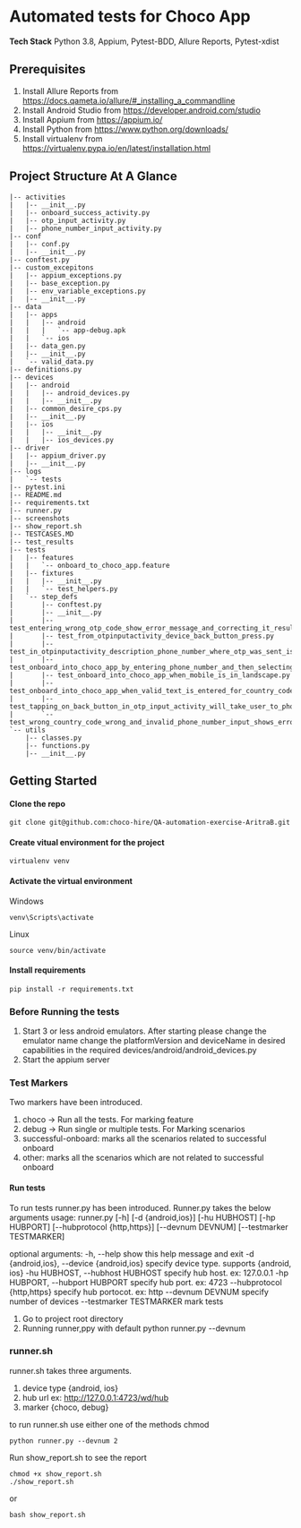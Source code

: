 # Automated tests for Choco App

**Tech Stack**
Python 3.8, Appium, Pytest-BDD, Allure Reports, Pytest-xdist

## Prerequisites
1. Install Allure Reports from https://docs.qameta.io/allure/#_installing_a_commandline
2. Install Android Studio from https://developer.android.com/studio
3. Install Appium from https://appium.io/
4. Install Python from https://www.python.org/downloads/
5. Install virtualenv from https://virtualenv.pypa.io/en/latest/installation.html

## Project Structure At A Glance
```
|-- activities
|   |-- __init__.py
|   |-- onboard_success_activity.py
|   |-- otp_input_activity.py
|   |-- phone_number_input_activity.py
|-- conf
|   |-- conf.py
|   |-- __init__.py
|-- conftest.py
|-- custom_excepitons
|   |-- appium_exceptions.py
|   |-- base_exception.py
|   |-- env_variable_exceptions.py
|   |-- __init__.py
|-- data
|   |-- apps
|   |   |-- android
|   |   |   `-- app-debug.apk
|   |   `-- ios
|   |-- data_gen.py
|   |-- __init__.py
|   `-- valid_data.py
|-- definitions.py
|-- devices
|   |-- android
|   |   |-- android_devices.py
|   |   |-- __init__.py
|   |-- common_desire_cps.py
|   |-- __init__.py
|   |-- ios
|   |   |-- __init__.py
|   |   |-- ios_devices.py
|-- driver
|   |-- appium_driver.py
|   |-- __init__.py
|-- logs
|   `-- tests
|-- pytest.ini
|-- README.md
|-- requirements.txt
|-- runner.py
|-- screenshots
|-- show_report.sh
|-- TESTCASES.MD
|-- test_results
|-- tests
|   |-- features
|   |   `-- onboard_to_choco_app.feature
|   |-- fixtures
|   |   |-- __init__.py
|   |   `-- test_helpers.py
|   `-- step_defs
|       |-- conftest.py
|       |-- __init__.py
|       |-- test_entering_wrong_otp_code_show_error_message_and_correcting_it_results_successful_onboard.py
|       |-- test_from_otpinputactivity_device_back_button_press.py
|       |-- test_in_otpinputactivity_description_phone_number_where_otp_was_sent_is_shown.py
|       |-- test_onboard_into_choco_app_by_entering_phone_number_and_then_selecting_country_code.py
|       |-- test_onboard_into_choco_app_when_mobile_is_in_landscape.py
|       |-- test_onboard_into_choco_app_when_valid_text_is_entered_for_country_code_filtering.py
|       |-- test_tapping_on_back_button_in_otp_input_activity_will_take_user_to_phone_number_input_activity.py
|       `-- test_wrong_country_code_wrong_and_invalid_phone_number_input_shows_error_message.py
`-- utils
    |-- classes.py
    |-- functions.py
    |-- __init__.py
```
## Getting Started

#### Clone the repo
```
git clone git@github.com:choco-hire/QA-automation-exercise-AritraB.git
```

#### Create vitual environment for the project
```commandline
virtualenv venv
```
#### Activate the virtual environment
Windows
```commandline
venv\Scripts\activate
```
Linux
```commandline
source venv/bin/activate
```
#### Install requirements

```commandline
pip install -r requirements.txt
```
### Before Running the tests
1. Start 3 or less android emulators.
After starting please change the emulator name change the platformVersion and deviceName in desired capabilities in the required devices/android/android_devices.py
2. Start the appium server

### Test Markers
Two markers have been introduced.
1. choco -> Run all the tests. For marking feature
2. debug -> Run single or multiple tests. For Marking scenarios 
3. successful-onboard: marks all the scenarios related to successful onboard 
4. other: marks all the scenarios which are not related to successful onboard

#### Run tests
To run tests runner.py has been introduced. Runner.py takes the below arguments
usage: runner.py [-h] [-d {android,ios}] [-hu HUBHOST] [-hp HUBPORT] [--hubprotocol {http,https}] [--devnum DEVNUM] [--testmarker TESTMARKER]

optional arguments:
  -h, --help            show this help message and exit
  -d {android,ios}, --device {android,ios}
                        specify device type. supports {android, ios}
  -hu HUBHOST, --hubhost HUBHOST
                        specify hub host. ex: 127.0.0.1
  -hp HUBPORT, --hubport HUBPORT
                        specify hub port. ex: 4723
  --hubprotocol {http,https}
                        specify hub portocot. ex: http
  --devnum DEVNUM       specify number of devices
  --testmarker TESTMARKER
                        mark tests

1. Go to project root directory
2. Running runner,ppy with default python runner.py --devnum 

### runner.sh
runner.sh takes three arguments.
1. device type {android, ios}
2. hub url ex: http://127.0.0.1:4723/wd/hub
3. marker {choco, debug}

to run runner.sh use either one of the methods
chmod
```
python runner.py --devnum 2
```
Run show_report.sh to see the report

```
chmod +x show_report.sh
./show_report.sh
```
or
```
bash show_report.sh
```
